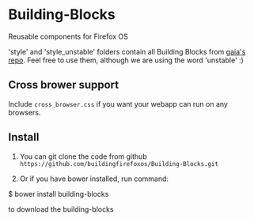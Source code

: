 Building-Blocks
===============

Reusable components for Firefox OS

'style' and 'style_unstable' folders contain all Building Blocks from [gaia's repo](https://github.com/mozilla-b2g/gaia).
Feel free to use them, although we are using the word 'unstable' :) 


Cross brower support
-----------------------
Include `cross_browser.css` if you want your webapp can run on any browsers.


Install
----------

1. You can git clone the code from github `https://github.com/buildingfirefoxos/Building-Blocks.git`

2. Or if you have bower installed, run command:

  $ bower install building-blocks

to download the building-blocks

